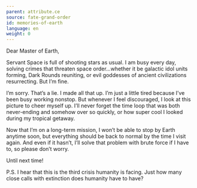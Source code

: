```yaml
---
parent: attribute.ce
source: fate-grand-order
id: memories-of-earth
language: en
weight: 0
---
```


Dear Master of Earth,

Servant Space is full of shooting stars as usual. I am busy every day, solving crimes that threaten space order…whether it be galactic idol units forming, Dark Rounds reuniting, or evil goddesses of ancient civilizations resurrecting. But I’m fine.

I’m sorry. That’s a lie. I made all that up. I’m just a little tired because I’ve been busy working nonstop. But whenever I feel discouraged, I look at this picture to cheer myself up. I’ll never forget the time loop that was both never-ending and somehow over so quickly, or how super cool I looked during my tropical getaway.

Now that I’m on a long-term mission, I won’t be able to stop by Earth anytime soon, but everything should be back to normal by the time I visit again. And even if it hasn’t, I’ll solve that problem with brute force if I have to, so please don’t worry.

Until next time!
















P.S.
I hear that this is the third crisis humanity is facing. Just how many close calls with extinction does humanity have to have?
